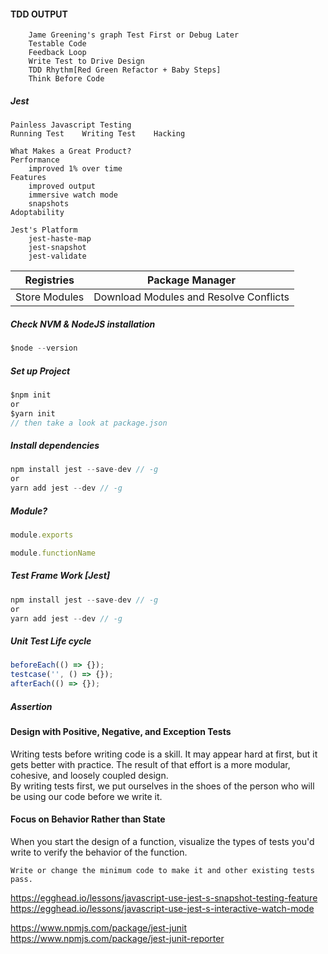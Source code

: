 #### TDD OUTPUT  
```
    Jame Greening's graph Test First or Debug Later
    Testable Code
    Feedback Loop
    Write Test to Drive Design
    TDD Rhythm[Red Green Refactor + Baby Steps]
    Think Before Code
```
##### Jest  
    Painless Javascript Testing  
    Running Test    Writing Test    Hacking

    What Makes a Great Product?  
    Performance   
        improved 1% over time
    Features  
        improved output  
        immersive watch mode  
        snapshots
    Adoptability  

    Jest's Platform  
        jest-haste-map  
        jest-snapshot  
        jest-validate  

Registries         |     Package Manager  
-------------------|---------------------
Store Modules     |     Download Modules and  Resolve Conflicts

##### Check NVM & NodeJS installation
```js
$node --version
```
##### Set up Project
```js
$npm init
or
$yarn init
// then take a look at package.json
```
##### Install dependencies
```js
npm install jest --save-dev // -g
or
yarn add jest --dev // -g
```

##### Module?
```js
module.exports

module.functionName
```

##### Test Frame Work [Jest]
```js
npm install jest --save-dev // -g
or
yarn add jest --dev // -g
```

##### Unit Test Life cycle
```js
beforeEach(() => {});
testcase('', () => {});
afterEach(() => {});
```

##### Assertion

#### Design with Positive, Negative, and Exception Tests
Writing tests before writing code is a skill. It may appear hard at first, but it gets better with practice. The result of that effort is a more modular, cohesive, and loosely coupled design.  
By writing tests first, we put ourselves in the shoes of the person who will be using our code before we write it.

#### Focus on Behavior Rather than State
When you start the design of a function, visualize the types of tests you'd write to verify the behavior of the function.

```quote
Write or change the minimum code to make it and other existing tests pass.
```

https://egghead.io/lessons/javascript-use-jest-s-snapshot-testing-feature
https://egghead.io/lessons/javascript-use-jest-s-interactive-watch-mode

https://www.npmjs.com/package/jest-junit
https://www.npmjs.com/package/jest-junit-reporter
